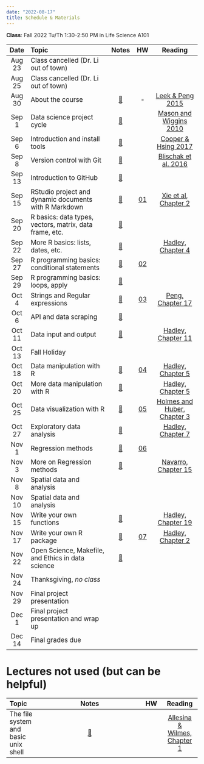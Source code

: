```yaml
---
date: "2022-08-17"
title: Schedule & Materials
---
```


**Class**: Fall 2022 Tu/Th 1:30-2:50 PM in Life Science A101


<style>
table th:first-of-type {
    width: 11%;
}
table th:nth-of-type(2) {
    width: 45%;
}
table th:nth-of-type(3) {
    width: 9%;
}
table th:nth-of-type(4) {
    width: 10%;
}
table th:nth-of-type(5) {
    width: 25%;
}
td, th {
   font-size: 17px;
}
</style>


|  Date  | Topic                                                   | Notes | HW  | Reading |
| :----: | :------------------------------------------------------ | :---: | :-: | :-----: |
| Aug 23 | Class cancelled (Dr. Li out of town)                    |   |     |    |
| Aug 25 | Class cancelled (Dr. Li out of town)                    |   |     |    |
| Aug 30 | About the course                                        |  <a href="../lectures/01_about/presentation.html" target="_blank">📙</a> |  -  |  <a href="../lectures/01_about/Leek_Peng_2015_what_is_the_Q.pdf" target="_blank">Leek & Peng 2015</a>  |
| Sep 1 | Data science project cycle                              | <a href="../lectures/02_proj_cycle/presentation.html" target="_blank">📙</a> |     | <a href="../pdf/A_Taxonomy_of_Data_Science.pdf" target="_blank">  Mason and Wiggins 2010 </a>  |
| Sep 6 | Introduction and install tools                          | <a href="../lectures/03_tools/presentation.html" target="_blank">📙</a>  |     |  <a href="https://www.britishecologicalsociety.org/wp-content/uploads/2017/12/guide-to-reproducible-code.pdf" target="_blank"> Cooper & Hsing 2017 </a>  |
| Sep 8  | Version control with Git                                | <a href="../lectures/04_git/presentation.html" target="_blank">📙</a> |     |  <a href="https://journals.plos.org/ploscompbiol/article?id=10.1371/journal.pcbi.1004668" target="_blank">Blischak et al. 2016</a>  |
| Sep 13  | Introduction to GitHub                                  | <a href="../lectures/05_github/presentation.html" target="_blank">📙</a>      |     |         |
| Sep 15  | RStudio project and dynamic documents with R Markdown   | <a href="../lectures/06_rmd/presentation.html" target="_blank">📙</a>      |  <a href="../assignments/#homework-1" target="_blank">01</a>   |   <a href="https://bookdown.org/yihui/rmarkdown/basics.html" target="_blank">Xie et al, Chapter 2</a> |
| Sep 20 | R basics: data types, vectors, matrix, data frame, etc. |  <a href="../lectures/08_r_basic/presentation.html" target="_blank">📙</a>   |     |         |
| Sep 22 | More R basics: lists, dates, etc.                       |   <a href="../lectures/09_r_basic/presentation.html" target="_blank">📙</a>  |     |  <a href="https://adv-r.hadley.nz/subsetting.html" target="_blank">Hadley, Chapter 4</a> |
| Sep 27 | R programming basics: conditional statements            |   <a href="../lectures/10_condition/conditions.html" target="_blank">📙</a>  | <a href="../assignments/#homework-2" target="_blank">02</a>  |         |
| Sep 29  | R programming basics: loops, apply                      |   <a href="../lectures/11_loops/loops.html" target="_blank">📙</a>      |     |         |
| Oct 4  | Strings and Regular expressions                         |   <a href="../lectures/12_strings/strings.html" target="_blank">📙</a>     | <a href="../assignments/#homework-3" target="_blank">03</a>  |   <a href="https://bookdown.org/rdpeng/rprogdatascience/regular-expressions.html" target="_blank">Peng, Chapter 17</a>    |
| Oct 6 | API and data scraping                              |  <a href="../lectures/13_api/api.html" target="_blank">📙</a>  |   |         |
| Oct 11 | Data input and output             |  <a href="../lectures/14_data_in_out/data_in_out.html" target="_blank">📙</a>       |   |   <a href="https://r4ds.had.co.nz/data-import.html" target="_blank">Hadley, Chapter 11</a>   |
| Oct 13 | Fall Holiday                    |   |     |    |
| Oct 18 | Data manipulation with R                           |  <a href="../lectures/15_data_manipulation/data_manipulation.html" target="_blank">📙</a>  | <a href="../assignments/#homework-4" target="_blank">04</a>  |  <a href="https://r4ds.had.co.nz/transform.html" target="_blank">Hadley, Chapter 5</a>   |
| Oct 20 | More data manipulation with R                           |  <a href="../lectures/15_data_manipulation/data_manipulation.html" target="_blank">📙</a>  |  |  <a href="https://r4ds.had.co.nz/transform.html" target="_blank">Hadley, Chapter 5</a>   |
| Oct 25 | Data visualization with R                               |  <a href="../lectures/16_data_visualization/data_visualization.html" target="_blank">📙</a>   |  <a href="../assignments/#homework-5" target="_blank">05</a>  |  <a href="https://web.stanford.edu/class/bios221/book/Chap-Graphics.html" target="_blank">Holmes and Huber, Chapter 3</a>   |
| Oct 27  | Exploratory data analysis                               |    <a href="../lectures/17_EDA/exploratory_data_analysis.html" target="_blank">📙</a>    |     |  <a href="https://r4ds.had.co.nz/exploratory-data-analysis.html" target="_blank">Hadley, Chapter 7</a>    |
| Nov 1  | Regression methods                                      |  <a href="../lectures/18_regression/regression.html" target="_blank">📙</a>   | <a href="../assignments/#homework-6" target="_blank">06</a>   |         |
| Nov 3  | More on Regression methods                              |  <a href="../lectures/19_regression_2/regression_2.html" target="_blank">📙</a>   |     |   <a href="https://bookdown.org/ekothe/navarro26/regression.html" target="_blank">Navarro, Chapter 15</a>   |
| Nov 8 | Spatial data and analysis                    |   |     |    |
| Nov 10 | Spatial data and analysis                    |   |     |    |
| Nov 15 | Write your own functions                                |  <a href="../lectures/20_functions/functions.html" target="_blank">📙</a>    |     |    <a href="https://r4ds.had.co.nz/functions.html" target="_blank">Hadley, Chapter 19</a>     |
| Nov 17 | Write your own R package                                |   <a href="../lectures/21_R_pkg/pkg.html" target="_blank">📙</a> |   <a href="../assignments/#homework-7" target="_blank">07</a>  |    <a href="https://r-pkgs.org/whole-game.html" target="_blank">Hadley, Chapter 2</a>    |
| Nov 22 | Open Science, Makefile, and Ethics in data science    |  <a href="../lectures/22_make/make.html" target="_blank">📙</a>  |     |         |
| Nov 24 | Thanksgiving, _no class_                                |       |     |         |
| Nov 29 | Final project presentation                              |       |     |         |
| Dec 1  | Final project presentation and wrap up                  |       |     |         |
| Dec 14 | Final grades due                                        |       |     |         |


# Lectures not used (but can be helpful)

| Topic                                                   | Notes | HW  | Reading |
| :------------------------------------------------------ | :---: | :-: | :-----: |
| The file system and basic unix shell                    | <a href="../lectures/07_bash/presentation.html" target="_blank">📙</a>      |   | <a href="http://computingskillsforbiologists.com/wp-content/uploads/2018/12/ComputingSkillsforBiologists_Chapter1.pdf" target="_blank">Allesina & Wilmes, Chapter 1</a>    |

